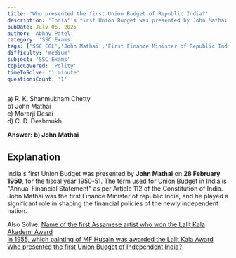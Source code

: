 ```yaml
---
title: 'Who presented the first Union Budget of Republic India?'
description: 'India''s first Union Budget was presented by John Mathai on 28 Feburary, 1950, for the fiscical year 1950-51.'
pubDate: July 06, 2025
author: 'Abhay Patel'
category: 'SSC Exams'
tags: ['SSC CGL','John Mathai','First Finance Minister of Republic India','First Union Budget of India']
difficulty: 'medium'
subject: 'SSC Exams'
topicCovered: 'Polity'
timeToSolve: '1 minute'
questionsCount: '1'
---
```


a) R. K. Shanmukham Chetty  
b) John Mathai  
c) Morarji Desai  
d) C. D. Deshmukh  

**Answer: b) John Mathai**

## Explanation
India's first Union Budget was presented by **John Mathai** on **28 February 1950**, for the fiscal year 1950-51. The term used for Union Budget in India is "Annual Financial Statement" as per Article 112 of the Constitution of India. John Mathai was the first Finance Minister of republic India, and he played a significant role in shaping the financial policies of the newly independent nation.

Also Solve: [Name of the first Assamese artist who won the Lalit Kala Akademi Award](https://eduware.vercel.app/questions/first-assamese-to-lalit-kala-award)  
[In 1955, which painting of MF Husain was awarded the Lalit Kala Award](https://eduware.vercel.app/questions/painting-of-mf-hussain-awarded)  
[Who presented the first Union Budget of Independent India?](https://eduware.vercel.app/questions/who-presented-the-first-union-budget-of-independent-india)
